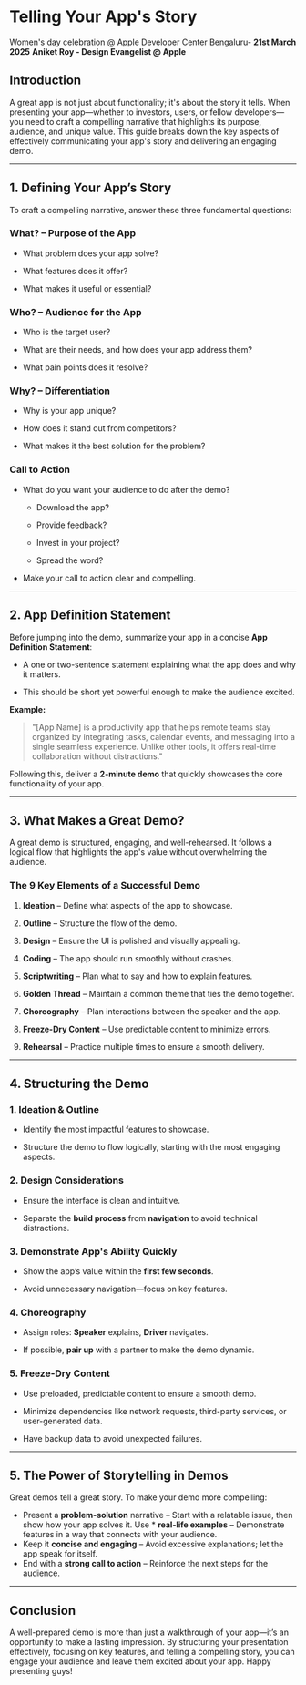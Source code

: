 
# Telling Your App's Story
 Women's day celebration @ Apple Developer Center Bengaluru- **21st March 2025** 
 **Aniket Roy - Design Evangelist @ Apple**


## Introduction

A great app is not just about functionality; it's about the story it tells. When presenting your app—whether to investors, users, or fellow developers—you need to craft a compelling narrative that highlights its purpose, audience, and unique value. This guide breaks down the key aspects of effectively communicating your app's story and delivering an engaging demo.

----------

## 1. Defining Your App’s Story

To craft a compelling narrative, answer these three fundamental questions:

### **What?** – Purpose of the App

-   What problem does your app solve?
    
-   What features does it offer?
    
-   What makes it useful or essential?
    

### **Who?** – Audience for the App

-   Who is the target user?
    
-   What are their needs, and how does your app address them?
    
-   What pain points does it resolve?
    

### **Why?** – Differentiation

-   Why is your app unique?
    
-   How does it stand out from competitors?
    
-   What makes it the best solution for the problem?
    

### **Call to Action**

-   What do you want your audience to do after the demo?
    
    -   Download the app?
        
    -   Provide feedback?
        
    -   Invest in your project?
        
    -   Spread the word?
        
-   Make your call to action clear and compelling.
    

----------

## 2. App Definition Statement

Before jumping into the demo, summarize your app in a concise **App Definition Statement**:

-   A one or two-sentence statement explaining what the app does and why it matters.
    
-   This should be short yet powerful enough to make the audience excited.
    

**Example:**

> "[App Name] is a productivity app that helps remote teams stay organized by integrating tasks, calendar events, and messaging into a single seamless experience. Unlike other tools, it offers real-time collaboration without distractions."

Following this, deliver a **2-minute demo** that quickly showcases the core functionality of your app.

----------

## 3. What Makes a Great Demo?

A great demo is structured, engaging, and well-rehearsed. It follows a logical flow that highlights the app's value without overwhelming the audience.

### **The 9 Key Elements of a Successful Demo**

1.  **Ideation** – Define what aspects of the app to showcase.
    
2.  **Outline** – Structure the flow of the demo.
    
3.  **Design** – Ensure the UI is polished and visually appealing.
    
4.  **Coding** – The app should run smoothly without crashes.
    
5.  **Scriptwriting** – Plan what to say and how to explain features.
    
6.  **Golden Thread** – Maintain a common theme that ties the demo together.
    
7.  **Choreography** – Plan interactions between the speaker and the app.
    
8.  **Freeze-Dry Content** – Use predictable content to minimize errors.
    
9.  **Rehearsal** – Practice multiple times to ensure a smooth delivery.
    

----------

## 4. Structuring the Demo

### **1. Ideation & Outline**

-   Identify the most impactful features to showcase.
    
-   Structure the demo to flow logically, starting with the most engaging aspects.
    

### **2. Design Considerations**

-   Ensure the interface is clean and intuitive.
    
-   Separate the **build process** from **navigation** to avoid technical distractions.
    

### **3. Demonstrate App's Ability Quickly**

-   Show the app’s value within the **first few seconds**.
    
-   Avoid unnecessary navigation—focus on key features.
    

### **4. Choreography**

-   Assign roles: **Speaker** explains, **Driver** navigates.
    
-   If possible, **pair up** with a partner to make the demo dynamic.
    

### **5. Freeze-Dry Content**

-   Use preloaded, predictable content to ensure a smooth demo.
    
-   Minimize dependencies like network requests, third-party services, or user-generated data.
    
-   Have backup data to avoid unexpected failures.
    

----------

## 5. The Power of Storytelling in Demos

Great demos tell a great story. To make your demo more compelling:

* Present a **problem-solution** narrative – Start with a relatable issue, then show how your app solves it. Use * **real-life examples** – Demonstrate features in a way that connects with your audience. 
* Keep it **concise and engaging** – Avoid excessive explanations; let the app speak for itself.
* End with a **strong call to action** – Reinforce the next steps for the audience.

----------

## Conclusion

A well-prepared demo is more than just a walkthrough of your app—it’s an opportunity to make a lasting impression. By structuring your presentation effectively, focusing on key features, and telling a compelling story, you can engage your audience and leave them excited about your app. Happy presenting guys! 
